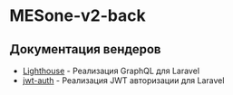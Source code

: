 # MESone-v2-back

[comment]: <> (## Описание GraphQL)

[comment]: <> (## Описание RESTful API)

## Документация вендеров

- [Lighthouse](https://lighthouse-php.com/master/getting-started/installation.html) - Реализация GraphQL для Laravel
- [jwt-auth](https://jwt-auth.readthedocs.io/en/develop/) - Реализация JWT авторизации для Laravel
